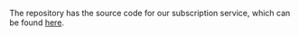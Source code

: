 The repository has the source code for our subscription service, which can be found [here](https://harker-hackers.github.io/subscribe). 